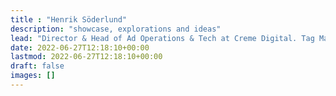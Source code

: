 ```yaml
---
title : "Henrik Söderlund"
description: "showcase, explorations and ideas"
lead: "Director & Head of Ad Operations & Tech at Creme Digital. Tag Management & Web Analytics Expert."
date: 2022-06-27T12:18:10+00:00
lastmod: 2022-06-27T12:18:10+00:00
draft: false
images: []
---
```

